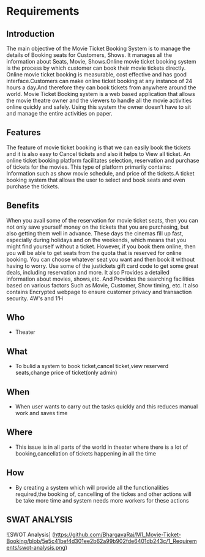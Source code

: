 # Requirements
## Introduction
The main objective of the Movie Ticket Booking System is to manage the details of Booking seats for Customers, Shows. It manages all the information about Seats, Movie, Shows.Online movie ticket booking system is the process by which customer can book their movie tickets directly. Online movie ticket booking is measurable, cost effective and has good interface.Customers can make online ticket booking at any instance of 24 hours a day.And therefore they can book tickets from anywhere around the world. Movie Ticket Booking system is a web based application that allows the movie theatre owner and the viewers to handle all the movie activities online quickly and safely. Using this system the owner doesn’t have to sit and manage the entire activities on paper.
## Features
The feature of movie ticket booking is that we can easily book the tickets and it is also easy to Cancel tickets and also it helps to View all ticket.  An online ticket booking platform facilitates selection, reservation and purchase of tickets for the movies. This type of platform primarily contains: Information such as show movie schedule, and price of the tickets.A ticket booking system that allows the user to select and book seats and even purchase the tickets.
## Benefits
When you avail some of the  reservation for movie ticket seats, then you can not only save yourself money on the tickets that you are purchasing, but also getting them well in advance. These days the cinemas fill up fast, especially during holidays and on the weekends, which means that you might find yourself without a ticket. However, if you book them online, then you will be able to get seats from the quota that is reserved for online booking. You can choose whatever seat you want and then book it without having to worry. Use some of the justickets gift card code to get some great deals, including reservation and more. It also Provides a detailed information about movies, shows,etc. And Provides the searching facilities based on various factors Such as Movie, Customer, Show timing, etc. It also contains Encrypted webpage to ensure customer privacy and transaction security.
4W's and 1'H
## Who
*  Theater
## What
*  To bulid a system to book ticket,cancel ticket,view reserverd seats,change price of ticket(only admin)
## When
*  When user wants to carry out the tasks quickly and this reduces manual work and saves time
## Where
*  This issue is in all parts of the world in theater where there is a lot of booking,cancellation of tickets happening in all the time
## How
*  By creating a system which will provide all the functionalities required,the booking of, cancelling of the tickes and other actions will be take more time and system needs more workers for these actions
## SWAT ANALYSIS
![SWOT Analysis] (https://github.com/BhargavaRaj/M1_Movie-Ticket-Booking/blob/5e5c41bef4d301ee2b62a99b902fde6401db243c/1_Requirements/swot-analysis.png)
